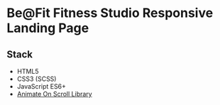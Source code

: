 # Be@Fit Fitness Studio Responsive Landing Page

## Stack
- HTML5
- CSS3 (SCSS)
- JavaScript ES6+
- [Animate On Scroll Library](https://github.com/michalsnik/aos?tab=readme-ov-file)